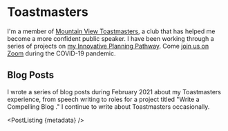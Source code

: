 <script context="module">
  export async function preload() {
    let resp = await this.fetch("api/v1/blog-posts.json");
    let posts = await resp.json();
    return { metadata: posts.filter(p => p.category == "Toastmasters") };
  }
</script>

<script>
    import Speeches from "./speeches.md";
    import PostListing from "../../components/PostListing.svelte";
    export let metadata;
</script>

# Toastmasters

I'm a member of [Mountain View Toastmasters][mvtm], a club that has helped me
become a more confident public speaker. I have been working through a series of
projects on [my Innovative Planning Pathway][pathway]. Come [join us on
Zoom][meetup] during the COVID-19 pandemic.

## Blog Posts

I wrote a series of blog posts during February 2021 about my Toastmasters
experience, from speech writing to roles for a project titled "Write a
Compelling Blog ." I continue to write about Toastmasters occasionally.

<PostListing {metadata} />

[mvtm]: https://www.toastmasters.org/Find-a-Club/04528013-mountain-view-toastmasters
[meetup]: https://www.meetup.com/Mountain-View-Toastmasters/
[pathway]: https://www.toastmasters.org/pathways-overview

<Speeches />
